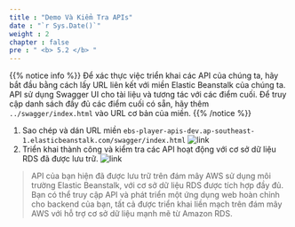 ```yaml
---
title : "Demo Và Kiểm Tra APIs"
date : "`r Sys.Date()`"
weight : 2
chapter : false
pre : " <b> 5.2 </b> "
---
```


{{% notice info %}}
Để xác thực việc triển khai các API của chúng ta, hãy bắt đầu bằng cách lấy URL liên kết với miền Elastic Beanstalk của chúng ta. API sử dụng Swagger UI cho tài liệu và tương tác với các điểm cuối. Để truy cập danh sách đầy đủ các điểm cuối có sẵn, hãy thêm ```../swagger/index.html``` vào URL cơ bản của miền.
{{% /notice %}}

1. Sao chép và dán URL miền ```ebs-player-apis-dev.ap-southeast-1.elasticbeanstalk.com/swagger/index.html```
![link](/images/3-deploy-ebs-application/3.9-demo-api/demo%20(1).jpg?width=60pc)
2. Triển khai thành công và kiểm tra các API hoạt động với cơ sở dữ liệu RDS đã được lưu trữ.
![link](/images/3-deploy-ebs-application/3.9-demo-api/demo%20(2).jpg?width=60pc)

> API của bạn hiện đã được lưu trữ trên đám mây AWS sử dụng môi trường Elastic Beanstalk, với cơ sở dữ liệu RDS được tích hợp đầy đủ. Bạn có thể truy cập API và phát triển một ứng dụng web hoàn chỉnh cho backend của bạn, tất cả được triển khai liền mạch trên đám mây AWS với hỗ trợ cơ sở dữ liệu mạnh mẽ từ Amazon RDS.
